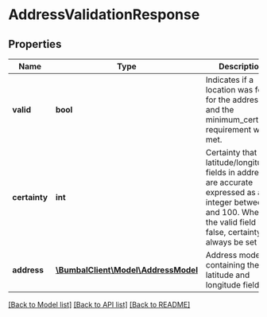 # AddressValidationResponse

## Properties
Name | Type | Description | Notes
------------ | ------------- | ------------- | -------------
**valid** | **bool** | Indicates if a location was found for the address and the minimum_certainty requirement was met. | [optional] 
**certainty** | **int** | Certainty that latitude/longitude fields in address are accurate expressed as an integer between 0 and 100. When the valid field is false, certainty will always be set to 0 | [optional] 
**address** | [**\BumbalClient\Model\AddressModel**](AddressModel.md) | Address model containing the latitude and longitude fields | [optional] 

[[Back to Model list]](../README.md#documentation-for-models) [[Back to API list]](../README.md#documentation-for-api-endpoints) [[Back to README]](../README.md)


